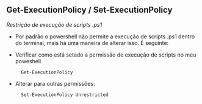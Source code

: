 Get-ExecutionPolicy / Set-ExecutionPolicy
-------------------------------------------


_Restrição de execução de scripts .ps1_

- Por padrão o powershell não permite a execução de scripts .ps1 dentro do terminal, mais há uma maneira de alterar isso. É seguinte:


- Verificar como está setado a permissão de execução de scripts no meu poweshell. 


		Get-ExecutionPolicy


- Alterar para outras permissões:

		Set-ExecutionPolicy Unrestricted
